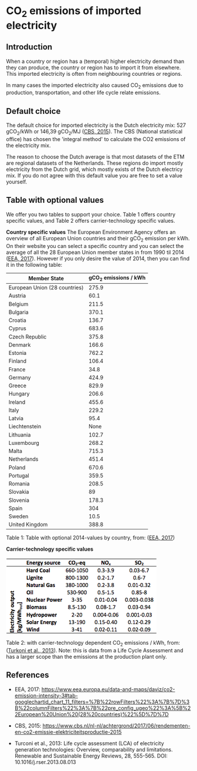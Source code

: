 # **CO<sub>2</sub> emissions of imported electricity**

## **Introduction**
When a country or region has a (temporal) higher electricity demand than they can produce, the country or region has to import it from elsewhere. This imported electricity is often from neighbouring countries or regions. 

In many cases the imported electricity also caused CO<sub>2</sub> emissions due to production, transportation, and other life cycle relate emissions. 


## **Default choice**

The default choice for imported electricity is the Dutch electricity mix: 527 gCO<sub>2</sub>/kWh or 146,39 gCO<sub>2</sub>/MJ (<a href="#ref">CBS, 2015</a>). The CBS (National statistical office) has chosen the 'integral method' to calculate the CO2 emissions of the electricity mix. 

The reason to choose the Dutch average is that most datasets of the ETM are regional datasets of the Netherlands. These regions do import mostly electricity from the Dutch grid, which mostly exists of the Dutch electricy mix. If you do not agree with this default value you are free to set a value yourself. 


## **Table with optional values**

We offer you two tables to support your choice. Table 1 offers country specific values, and Table 2 offers carrier-technology specific values. 

**Country specific values**
The European Environment Agency offers an overview of all European Union countries and their gCO<sub>2</sub> emission per kWh. On their website you can select a specific country and you can select the average of all the 28 European Union member states in from 1990 til 2014 (<a href="#ref">EEA, 2017</a>). However if you only desire the value of 2014, then you can find it in the following table:


Member State		| gCO<sub>2</sub> emissions / kWh
------------- | -------------
European Union (28 countries)| 275.9 
Austria			| 60.1
Belgium			| 211.5
Bulgaria			| 370.1
Croatia			| 136.7
Cyprus				| 683.6
Czech Republic	| 375.8
Denmark			| 	166.6
Estonia			| 762.2
Finland			| 106.4
France				| 34.8
Germany			| 	424.9
Greece				| 829.9
Hungary			| 206.6
Ireland			| 455.6
Italy				| 229.2
Latvia				| 95.4
Liechtenstein		| 	None
Lithuania			| 102.7
Luxembourg		| 268.2
Malta				| 715.3
Netherlands		| 451.4
Poland				| 670.6
Portugal			| 359.5
Romania			| 208.5
Slovakia			| 89
Slovenia			| 178.3
Spain				| 304
Sweden				| 10.5
United Kingdom	| 388.8


Table 1: Table with optional 2014-values by country, from: (<a href="#ref">EEA, 2017</a>)


**Carrier-technology specific values**
<p>
  
![](../images/20180111_carrier-technology_co2_emissions.png)



<p>
  
Table 2: with carrier-technology dependent CO<sub>2</sub> emissions / kWh, from: (<a href="#ref">Turkoni et al., 2013</a>). Note: this is data from a Life Cycle Assessment and has a larger scope than the emissions at the production plant only. 

<a name="ref"></a>
References
----------
- EEA, 2017: https://www.eea.europa.eu/data-and-maps/daviz/co2-emission-intensity-3#tab-googlechartid_chart_11_filters=%7B%22rowFilters%22%3A%7B%7D%3B%22columnFilters%22%3A%7B%22pre_config_ugeo%22%3A%5B%22European%20Union%20(28%20countries)%22%5D%7D%7D 

- CBS, 2015: https://www.cbs.nl/nl-nl/achtergrond/2017/06/rendementen-en-co2-emissie-elektriciteitsproductie-2015

- Turconi et al., 2013: Life cycle assessment (LCA) of electricity generation
technologies: Overview, comparability and limitations. Renewable and Sustainable Energy Reviews, 28, 555-565. DOI: 10.1016/j.rser.2013.08.013

